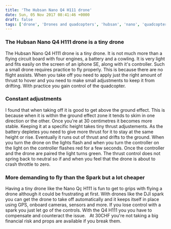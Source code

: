 ```yaml
---
title: 'The Hubsan Nano Q4 H111 drone'
date: Sun, 05 Nov 2017 08:41:46 +0000
draft: false
tags: ['drone', 'Drones and quadcopters', 'hubsan', 'nano', 'quadcopter', 'Uncategorized']
---
```


### The Hubsan Nano Q4 H111 drone is a tiny drone

The Hubsan Nano Q4 H111 drone is a tiny drone. It is not much more than a flying circuit board with four engines, a battery and a cowling. It is very light and fits easily on the screen of an iphone SE, along with it's controller. Such a small drone requires practice to fly properly. This is because there are no flight assists. When you take off you need to apply just the right amount of thrust to hover and you need to make small adjustments to keep it from drifting. With practice you gain control of the quadcopter.

### Constant adjustments

I found that when taking off it is good to get above the ground effect. This is because when it is within the ground effect zone it tends to skim in one direction or the other. Once you're at 30 centimetres it becomes more stable. Keeping it at a specific height takes tiny thrust adjustements. As the battery depletes you need to give more thrust for it to stay at the same height or rise. Eventually it runs out of thrust and drifts to the ground. When you turn the drone on the lights flash and when you turn the controller on the light on the controller flashes red for a few seconds. Once the controller and the drone are paired the light turns green. The thrust control does not spring back to neutral so if and when you feel that the drone is about to crash throttle to zero.

### More demanding to fly than the Spark but a lot cheaper

Having a tiny drone like the Nano Qç H111 is fun to get to grips with flying a drone although it could be frustrating at first. With drones like the DJI spark you can get the drone to take off automatically and it keeps itself in place using GPS, onboard cameras, sensors and more. If you lose control with a spark you just let go of the controls. With the Q4 H111 you you have to compensate and counteract the issue.   At 30CHF you're not taking a big financial risk and props are available if you break them.